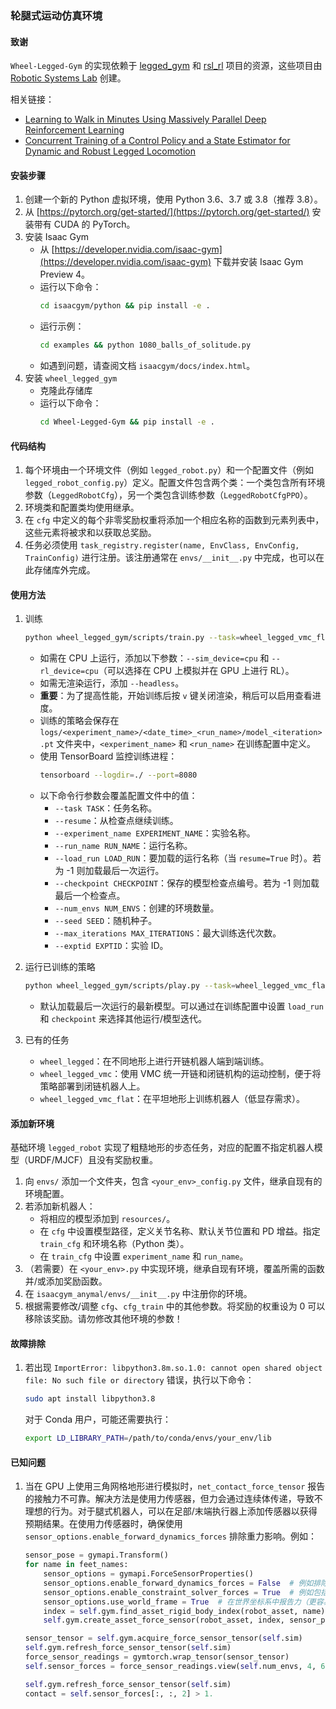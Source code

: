 ### 轮腿式运动仿真环境

#### 致谢

`Wheel-Legged-Gym` 的实现依赖于 [legged_gym](https://github.com/leggedrobotics/legged_gym) 和 [rsl_rl](https://github.com/leggedrobotics/rsl_rl) 项目的资源，这些项目由 [Robotic Systems Lab](https://rsl.ethz.ch/) 创建。

相关链接：

- [Learning to Walk in Minutes Using Massively Parallel Deep Reinforcement Learning](https://arxiv.org/abs/2109.11978)
- [Concurrent Training of a Control Policy and a State Estimator for Dynamic and Robust Legged Locomotion](https://arxiv.org/abs/2202.05481)

#### 安装步骤

1. 创建一个新的 Python 虚拟环境，使用 Python 3.6、3.7 或 3.8（推荐 3.8）。
2. 从 [https://pytorch.org/get-started/](https://pytorch.org/get-started/) 安装带有 CUDA 的 PyTorch。
3. 安装 Isaac Gym
   - 从 [https://developer.nvidia.com/isaac-gym](https://developer.nvidia.com/isaac-gym) 下载并安装 Isaac Gym Preview 4。
   - 运行以下命令：  
     ```bash
     cd isaacgym/python && pip install -e .
     ```
   - 运行示例：  
     ```bash
     cd examples && python 1080_balls_of_solitude.py
     ```
   - 如遇到问题，请查阅文档 `isaacgym/docs/index.html`。
4. 安装 `wheel_legged_gym`
   - 克隆此存储库
   - 运行以下命令：  
     ```bash
     cd Wheel-Legged-Gym && pip install -e .
     ```

#### 代码结构

1. 每个环境由一个环境文件（例如 `legged_robot.py`）和一个配置文件（例如 `legged_robot_config.py`）定义。配置文件包含两个类：一个类包含所有环境参数（`LeggedRobotCfg`），另一个类包含训练参数（`LeggedRobotCfgPPO`）。
2. 环境类和配置类均使用继承。
3. 在 `cfg` 中定义的每个非零奖励权重将添加一个相应名称的函数到元素列表中，这些元素将被求和以获取总奖励。
4. 任务必须使用 `task_registry.register(name, EnvClass, EnvConfig, TrainConfig)` 进行注册。该注册通常在 `envs/__init__.py` 中完成，也可以在此存储库外完成。

#### 使用方法

1. 训练  
   ```bash
   python wheel_legged_gym/scripts/train.py --task=wheel_legged_vmc_flat
   ```
   - 如需在 CPU 上运行，添加以下参数：`--sim_device=cpu` 和 `--rl_device=cpu`（可以选择在 CPU 上模拟并在 GPU 上进行 RL）。
   - 如需无渲染运行，添加 `--headless`。
   - **重要**：为了提高性能，开始训练后按 `v` 键关闭渲染，稍后可以启用查看进度。
   - 训练的策略会保存在 `logs/<experiment_name>/<date_time>_<run_name>/model_<iteration>.pt` 文件夹中，`<experiment_name>` 和 `<run_name>` 在训练配置中定义。
   - 使用 TensorBoard 监控训练进程：  
     ```bash
     tensorboard --logdir=./ --port=8080
     ```
   - 以下命令行参数会覆盖配置文件中的值：
     - `--task TASK`：任务名称。
     - `--resume`：从检查点继续训练。
     - `--experiment_name EXPERIMENT_NAME`：实验名称。
     - `--run_name RUN_NAME`：运行名称。
     - `--load_run LOAD_RUN`：要加载的运行名称（当 `resume=True` 时）。若为 -1 则加载最后一次运行。
     - `--checkpoint CHECKPOINT`：保存的模型检查点编号。若为 -1 则加载最后一个检查点。
     - `--num_envs NUM_ENVS`：创建的环境数量。
     - `--seed SEED`：随机种子。
     - `--max_iterations MAX_ITERATIONS`：最大训练迭代次数。
     - `--exptid EXPTID`：实验 ID。
   
2. 运行已训练的策略  
   ```bash
   python wheel_legged_gym/scripts/play.py --task=wheel_legged_vmc_flat
   ```
   - 默认加载最后一次运行的最新模型。可以通过在训练配置中设置 `load_run` 和 `checkpoint` 来选择其他运行/模型迭代。

3. 已有的任务
   - `wheel_legged`：在不同地形上进行开链机器人端到端训练。
   - `wheel_legged_vmc`：使用 VMC 统一开链和闭链机构的运动控制，便于将策略部署到闭链机器人上。
   - `wheel_legged_vmc_flat`：在平坦地形上训练机器人（低显存需求）。

#### 添加新环境

基础环境 `legged_robot` 实现了粗糙地形的步态任务，对应的配置不指定机器人模型（URDF/MJCF）且没有奖励权重。

1. 向 `envs/` 添加一个文件夹，包含 `<your_env>_config.py` 文件，继承自现有的环境配置。
2. 若添加新机器人：
   - 将相应的模型添加到 `resources/`。
   - 在 `cfg` 中设置模型路径，定义关节名称、默认关节位置和 PD 增益。指定 `train_cfg` 和环境名称（Python 类）。
   - 在 `train_cfg` 中设置 `experiment_name` 和 `run_name`。
3. （若需要）在 `<your_env>.py` 中实现环境，继承自现有环境，覆盖所需的函数并/或添加奖励函数。
4. 在 `isaacgym_anymal/envs/__init__.py` 中注册你的环境。
5. 根据需要修改/调整 `cfg`、`cfg_train` 中的其他参数。将奖励的权重设为 0 可以移除该奖励。请勿修改其他环境的参数！

#### 故障排除

1. 若出现 `ImportError: libpython3.8m.so.1.0: cannot open shared object file: No such file or directory` 错误，执行以下命令：  
   ```bash
   sudo apt install libpython3.8
   ```
   对于 Conda 用户，可能还需要执行：  
   ```bash
   export LD_LIBRARY_PATH=/path/to/conda/envs/your_env/lib
   ```

#### 已知问题

1. 当在 GPU 上使用三角网格地形进行模拟时，`net_contact_force_tensor` 报告的接触力不可靠。解决方法是使用力传感器，但力会通过连续体传递，导致不理想的行为。对于腿式机器人，可以在足部/末端执行器上添加传感器以获得预期结果。在使用力传感器时，确保使用 `sensor_options.enable_forward_dynamics_forces` 排除重力影响。例如：
   ```python
   sensor_pose = gymapi.Transform()
   for name in feet_names:
       sensor_options = gymapi.ForceSensorProperties()
       sensor_options.enable_forward_dynamics_forces = False  # 例如排除重力
       sensor_options.enable_constraint_solver_forces = True  # 例如包括接触力
       sensor_options.use_world_frame = True  # 在世界坐标系中报告力（更容易获得垂直分量）
       index = self.gym.find_asset_rigid_body_index(robot_asset, name)
       self.gym.create_asset_force_sensor(robot_asset, index, sensor_pose, sensor_options)

   sensor_tensor = self.gym.acquire_force_sensor_tensor(self.sim)
   self.gym.refresh_force_sensor_tensor(self.sim)
   force_sensor_readings = gymtorch.wrap_tensor(sensor_tensor)
   self.sensor_forces = force_sensor_readings.view(self.num_envs, 4, 6)[..., :3]

   self.gym.refresh_force_sensor_tensor(self.sim)
   contact = self.sensor_forces[:, :, 2] > 1.
   ```